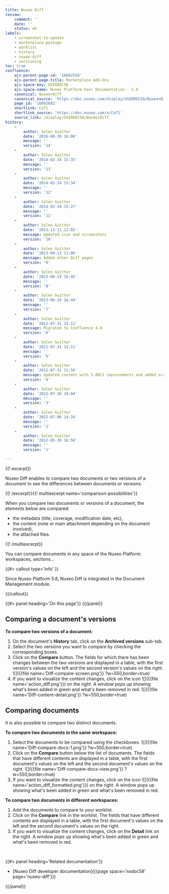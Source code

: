 ```yaml
---
title: Nuxeo Diff
review:
    comment: ''
    date: ''
    status: ok
labels:
    - screenshot-to-update
    - marketplace-package
    - worklist
    - history
    - nuxeo-diff
    - versioning
toc: true
confluence:
    ajs-parent-page-id: '16092550'
    ajs-parent-page-title: Marketplace Add-Ons
    ajs-space-key: USERDOC58
    ajs-space-name: Nuxeo Platform User Documentation - 5.8
    canonical: Nuxeo+Diff
    canonical_source: 'https://doc.nuxeo.com/display/USERDOC58/Nuxeo+Diff'
    page_id: '16092682'
    shortlink: Co71
    shortlink_source: 'https://doc.nuxeo.com/x/Co71'
    source_link: /display/USERDOC58/Nuxeo+Diff
history:
    - 
        author: Solen Guitter
        date: '2016-08-30 16:06'
        message: ''
        version: '14'
    - 
        author: Solen Guitter
        date: '2014-02-24 15:35'
        message: ''
        version: '13'
    - 
        author: Solen Guitter
        date: '2014-02-24 15:34'
        message: ''
        version: '12'
    - 
        author: Solen Guitter
        date: '2014-02-24 15:27'
        message: ''
        version: '11'
    - 
        author: Solen Guitter
        date: '2013-12-11 12:02'
        message: Updated icon and screenshots
        version: '10'
    - 
        author: Solen Guitter
        date: '2013-09-13 11:06'
        message: Added other Diff pages
        version: '9'
    - 
        author: Solen Guitter
        date: '2013-06-19 16:45'
        message: ''
        version: '8'
    - 
        author: Solen Guitter
        date: '2013-06-19 16:44'
        message: ''
        version: '7'
    - 
        author: Solen Guitter
        date: '2012-07-31 15:11'
        message: Migrated to Confluence 4.0
        version: '6'
    - 
        author: Solen Guitter
        date: '2012-07-31 15:11'
        message: ''
        version: '5'
    - 
        author: Solen Guitter
        date: '2012-07-31 11:56'
        message: Updated content with 5.6RC1 improvements and added screenshots
        version: '4'
    - 
        author: Solen Guitter
        date: '2012-07-30 18:04'
        message: ''
        version: '3'
    - 
        author: Solen Guitter
        date: '2012-07-06 14:34'
        message: ''
        version: '2'
    - 
        author: Solen Guitter
        date: '2012-05-30 16:58'
        message: ''
        version: '1'

---
```

<div class="row"><div class="column medium-8">{{! excerpt}}

Nuxeo Diff enables to compare two documents or two versions of a document to see the differences between documents or versions.

{{! /excerpt}}{{! multiexcerpt name='comparison-possibilities'}}

When you compare two documents or versions of a document, the elements below are compared:

*   the metadata (title, coverage, modification date, etc),
*   the content (note or main attachment depending on the document involved),
*   the attached files.

{{! /multiexcerpt}}

You can compare documents in any space of the Nuxeo Platform: workspaces, sections...

{{#> callout type='info' }}

Since Nuxeo Platform 5.8, Nuxeo Diff is integrated in the Document Management module.

{{/callout}}</div><div class="column medium-4">{{#> panel heading='On this page'}} {{/panel}}</div></div>

## Comparing a document's versions

**To compare two versions of a document:**

1.  On the document's **History** tab, click on the **Archived versions** sub-tab.
2.  Select the two versions you want to compare by checking the corresponding boxes.
3.  Click on the **Compare** button.
    The fields for which there has been changes between the two versions are displayed in a table, with the first version's values on the left and the second version's values on the right.
    ![]({{file name='Diff-compare-screen.png'}} ?w=550,border=true)
4.  If you want to visualize the content changes, click on the icon ![]({{file name='action_diff.png'}}) on the right.
    A window pops up showing what's been added in green and what's been removed in red.
    ![]({{file name='Diff-content-detail.png'}} ?w=550,border=true)

## Comparing documents

It is also possible to compare two distinct documents.

**To compare two documents in the same workspace:**

1.  Select the documents to be compared using the checkboxes.
    ![]({{file name='Diff-compare-docs-1.png'}} ?w=550,border=true)
2.  Click on the **Compare** button below the list of documents.
    The fields that have different contents are displayed in a table, with the first document's values on the left and the second document's values on the right.
    ![]({{file name='Diff-compare-docs-view.png'}} ?w=550,border=true)
3.  If you want to visualize the content changes, click on the icon&nbsp;![]({{file name='action_diff_formatted.png'}}) on the right.
    A window pops up showing what's been added in green and what's been removed in red.

**To compare two documents in different workspaces:**

1.  Add the documents to compare to your worklist.
2.  Click on the **Compare** link in the worklist.
    The fields that have different contents are displayed in a table, with the first document's values on the left and the second document's values on the right.
3.  If you want to visualize the content changes, click on the **Detail** link on the right.
    A window pops up showing what's been added in green and what's been removed in red.

&nbsp;

<div class="row" data-equalizer data-equalize-on="medium"><div class="column medium-6">{{#> panel heading='Related documentation'}}

*   [Nuxeo Diff developer documentation]({{page space='nxdoc58' page='nuxeo-diff'}})

{{/panel}}</div><div class="column medium-6">

&nbsp;

</div></div>
